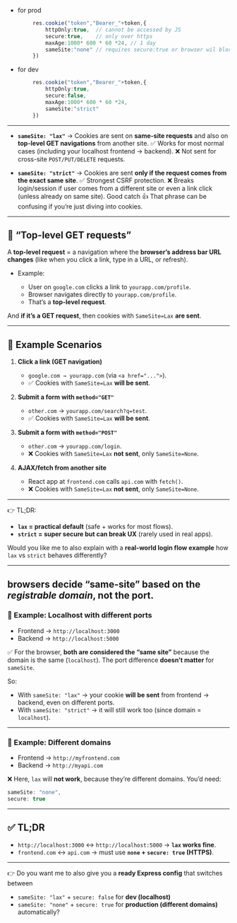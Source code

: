 - for prod
```ts
        res.cookie("token","Bearer_"+token,{
            httpOnly:true,  // cannot be accessed by JS 
            secure:true,    // only over https
            maxAge:1000* 600 * 60 *24, // 1 day
            sameSite:"none" // requires secure:true or browser wil block it
        })
```

- for dev

```ts
        res.cookie("token","Bearer_"+token,{
            httpOnly:true,  
            secure:false,
            maxAge:1000* 600 * 60 *24, 
            sameSite:"strict" 
        })
```
---
* **`sameSite: "lax"`** → Cookies are sent on **same-site requests** and also on **top-level GET navigations** from another site.
  ✅ Works for most normal cases (including your localhost frontend → backend).
  ❌ Not sent for cross-site `POST/PUT/DELETE` requests.

* **`sameSite: "strict"`** → Cookies are sent **only if the request comes from the exact same site**.
  ✅ Strongest CSRF protection.
  ❌ Breaks login/session if user comes from a different site or even a link click (unless already on same site).
Good catch 👍 That phrase can be confusing if you’re just diving into cookies.

---

## 🔹 “Top-level GET requests”

A **top-level request** = a navigation where the **browser’s address bar URL changes** (like when you click a link, type in a URL, or refresh).

* Example:

  * User on `google.com` clicks a link to `yourapp.com/profile`.
  * Browser navigates directly to `yourapp.com/profile`.
  * That’s a **top-level request**.

And **if it’s a GET request**, then cookies with `SameSite=Lax` **are sent**.

---

## 🔹 Example Scenarios

1. **Click a link (GET navigation)**

   * `google.com → yourapp.com` (via `<a href="...">`).
   * ✅ Cookies with `SameSite=Lax` **will be sent**.

2. **Submit a form with `method="GET"`**

   * `other.com` → `yourapp.com/search?q=test`.
   * ✅ Cookies with `SameSite=Lax` **will be sent**.

3. **Submit a form with `method="POST"`**

   * `other.com` → `yourapp.com/login`.
   * ❌ Cookies with `SameSite=Lax` **not sent**, only `SameSite=None`.

4. **AJAX/fetch from another site**

   * React app at `frontend.com` calls `api.com` with `fetch()`.
   * ❌ Cookies with `SameSite=Lax` **not sent**, only `SameSite=None`.

---

👉 TL;DR:

* **`lax` = practical default** (safe + works for most flows).
* **`strict` = super secure but can break UX** (rarely used in real apps).

Would you like me to also explain with a **real-world login flow example** how `lax` vs `strict` behaves differently?

---

## **browsers decide “same-site” based on the *registrable domain***, not the port.


### 🔹 Example: Localhost with different ports

* Frontend → `http://localhost:3000`
* Backend → `http://localhost:5000`

✅ For the browser, **both are considered the “same site”** because the domain is the same (`localhost`).
The port difference **doesn’t matter** for `sameSite`.

So:

* With `sameSite: "lax"` → your cookie **will be sent** from frontend → backend, even on different ports.
* With `sameSite: "strict"` → it will still work too (since domain = `localhost`).

---

### 🔹 Example: Different domains

* Frontend → `http://myfrontend.com`
* Backend → `http://myapi.com`

❌ Here, `lax` will **not work**, because they’re different domains. You’d need:

```ts
sameSite: "none",
secure: true
```

---

## ✅ TL;DR

* `http://localhost:3000` ↔ `http://localhost:5000` → **`lax` works fine**.
* `frontend.com` ↔ `api.com` → must use **`none` + `secure: true` (HTTPS)**.

---

👉 Do you want me to also give you a **ready Express config** that switches between

* `sameSite: "lax"` + `secure: false` for **dev (localhost)**
* `sameSite: "none"` + `secure: true` for **production (different domains)**
  automatically?

